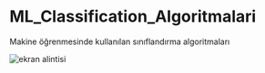 # ML_Classification_Algoritmalari
Makine öğrenmesinde kullanılan sınıflandırma algoritmaları

![ekran alintisi](https://user-images.githubusercontent.com/24117279/44672232-81584d00-aa30-11e8-8e07-de2d9f208206.PNG)

